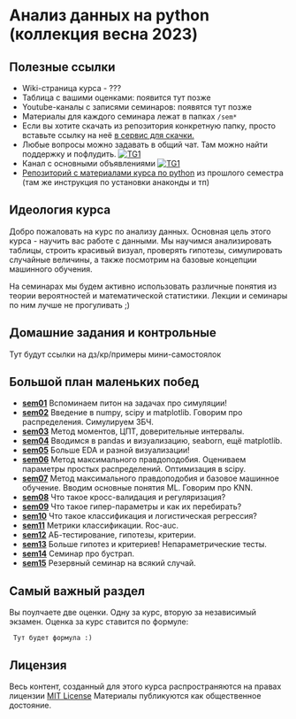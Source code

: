 # Анализ данных на python (коллекция весна 2023)


## Полезные ссылки

- Wiki-страница курса - ??? 
- Таблица с вашими оценками: появится тут позже
- Youtube-каналы с записями семинаров: появятся тут позже 
- Материалы для каждого семинара лежат в папках `/sem*`
- Если вы хотите скачать из репозитория конкретную папку, просто вставьте ссылку на неё [в сервис для скачки.](https://minhaskamal.github.io/DownGit/#/home)
- Любые вопросы можно задавать в общий чат. Там можно найти поддержку и пофлудить. [![TG1](https://img.shields.io/badge/Telegram-chat-blue)](https://t.me/+_2BivfQyHHYxMzJi) 
- Канал с основными объявлениями [![TG1](https://img.shields.io/badge/Telegram-chat-blue)](https://t.me/+VyQGUa12HZg4MjAy)
- [Репозиторий с материалами курса по python](https://github.com/hse-econ-data-science/dap_2022-23) из прошлого семестра (там же инструкция по установки анаконды и тп)


## Идеология курса

Добро пожаловать на курс по анализу данных. Основная цель этого курса - научить вас работе с данными. Мы научимся анализировать таблицы, строить красивый визуал, проверять гипотезы, симулировать случайные величины, а также посмотрим на базовые концепции машинного обучения. 

На семинарах мы будем активно использовать различные понятия из теории вероятностей и математической статистики. Лекции и семинары по ним лучше не прогуливать ;) 


## Домашние задания и контрольные

Тут будут ссылки на дз/кр/примеры мини-самостоялок


## Большой план маленьких побед


- [__sem01__](./sem01_intro) Вспоминаем питон на задачах про симуляции!
- [__sem02__]() Введение в numpy, scipy и matplotlib. Говорим про распределения. Симулируем ЗБЧ.
- [__sem03__]() Метод моментов, ЦПТ, доверительные интервалы.
- [__sem04__]() Вводимся в pandas и визуализацию, seaborn, ещё matplotlib. 
- [__sem05__]() Больше EDA и разной визуализации!
- [__sem06__]() Метод максимального правдоподобия. Оцениваем параметры простых распределений. Оптимизация в scipy.
- [__sem07__]() Метод максимального правдоподобия и базовое машинное обучение. Вводим основные понятия ML. Говорим про KNN.  
- [__sem08__]() Что такое кросс-валидация и регуляризация?
- [__sem09__]() Что такое гипер-параметры и как их перебирать?
- [__sem10__]() Что такое классификация и логистическая регрессия?
- [__sem11__]() Метрики классификации. Roc-auc.
- [__sem12__]() АБ-тестирование, гипотезы, критерии.
- [__sem13__]() Больше гипотез и критериев! Непараметрические тесты.
- [__sem14__]() Семинар про бустрап.
- [__sem15__]() Резервный семинар на всякий случай. 




## Самый важный раздел

Вы поулчаете две оценки. Одну за курс, вторую за независимый экзамен. Оценка за курс ставится по формуле: 


```
 Тут будет формула :)
```


## Лицензия

Весь контент, созданный для этого курса распространяются на правах лицензии [MIT License](https://github.com/hse-econ-data-science/dap_2020_fall/blob/master/LICENSE) Материалы публикуются как общественное достояние.
